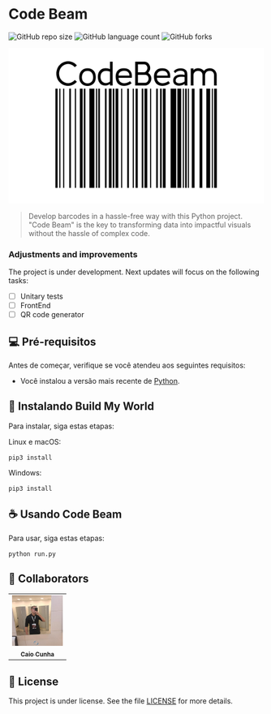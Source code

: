 # Code Beam

![GitHub repo size](https://img.shields.io/github/repo-size/itscaiocunha/CodeBeam?style=for-the-badge)
![GitHub language count](https://img.shields.io/github/languages/count/itscaiocunha/CodeBeam?style=for-the-badge)
![GitHub forks](https://img.shields.io/github/forks/itscaiocunha/CodeBeam?style=for-the-badge)

<img src="assets/Logo_CodeBeam.png" alt="Logo Code Beam">

> Develop barcodes in a hassle-free way with this Python project. "Code Beam" is the key to transforming data into impactful visuals without the hassle of complex code.

### Adjustments and improvements

The project is under development. Next updates will focus on the following tasks:

- [ ] Unitary tests
- [ ] FrontEnd
- [ ] QR code generator

## 💻 Pré-requisitos

Antes de começar, verifique se você atendeu aos seguintes requisitos:

- Você instalou a versão mais recente de [Python](https://www.python.org/).

## 🚀 Instalando Build My World

Para instalar, siga estas etapas:

Linux e macOS:

```
pip3 install
```

Windows:

```
pip3 install
```

## ☕ Usando Code Beam

Para usar, siga estas etapas:

```
python run.py
```


## 🤝 Collaborators

<table>
  <tr>
    <td align="center">
      <a href="#" title="Caio">
        <img src="assets/perfil.png" width="100px;" alt="Foto do Caio"/><br>
        <sub>
          <b>Caio Cunha</b>
        </sub>
      </a>
    </td>
  </tr>
</table>


## 📝 License

This project is under license. See the file [LICENSE](LICENSE.md) for more details.
